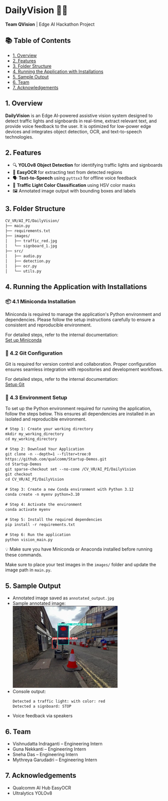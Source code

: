 
<!DOCTYPE html>
<html lang="en">
<head>
    <meta charset="UTF-8">
</head>
<body>

<h1>DailyVision 🚦🧠</h1>
<p><strong>Team QVision</strong> | Edge AI Hackathon Project</p>

<h2>📚 Table of Contents</h2>
<ul>
    <li><a href="#1-overview">1. Overview</a></li>
    <li><a href="#2-features">2. Features</a></li>
    <li><a href="#3-folder-structure">3. Folder Structure</a></li>
    <li><a href="#4-running-the-application-with-installations">4. Running the Application with Installations</a></li>
    <li><a href="#5-sample-output">5. Sample Output</a></li>
    <li><a href="#6-team">6. Team</a></li>
    <li><a href="#7-acknowledgements">7. Acknowledgements</a></li>
</ul>

<h2 id="1-overview">1. Overview</h2>
<p><strong>DailyVision</strong> is an Edge AI-powered assistive vision system designed to detect traffic lights and signboards in real-time, extract relevant text, and provide voice feedback to the user. It is optimized for low-power edge devices and integrates object detection, OCR, and text-to-speech technologies.</p>

<h2 id="2-features">2. Features</h2>
<ul>
    <li>🔍 <strong>YOLOv8 Object Detection</strong> for identifying traffic lights and signboards</li>
    <li>🧾 <strong>EasyOCR</strong> for extracting text from detected regions</li>
    <li>🗣️ <strong>Text-to-Speech</strong> using <code>pyttsx3</code> for offline voice feedback</li>
    <li>🎨 <strong>Traffic Light Color Classification</strong> using HSV color masks</li>
    <li>🖼️ Annotated image output with bounding boxes and labels</li>
</ul>

<h2 id="3-folder-structure">3. Folder Structure</h2>
<pre><code>CV_VR/AI_PI/DailyVision/
├── main.py
├── requirements.txt
├── images/
│   ├── traffic_red.jpg
│   └── signboard_1.jpg
├── src/
│   ├── audio.py
│   ├── detection.py
│   ├── ocr.py
│   └── utils.py
</code></pre>

<h2 id="4-running-the-application-with-installations">4. Running the Application with Installations</h2>

<h3>📦 4.1 Miniconda Installation</h3>
<p>Miniconda is required to manage the application's Python environment and dependencies. Please follow the setup instructions carefully to ensure a consistent and reproducible environment.</p>
<p>For detailed steps, refer to the internal documentation:<br>
<a href="../../../Hardware/Tools.md">Set up Miniconda</a></p>

<h3>🔧 4.2 Git Configuration</h3>
<p>Git is required for version control and collaboration. Proper configuration ensures seamless integration with repositories and development workflows.</p>
<p>For detailed steps, refer to the internal documentation:<br>
<a href="../../../Hardware/Tools.md">Setup Git</a></p>

<h3>🧪 4.3 Environment Setup</h3>
<p>To set up the Python environment required for running the application, follow the steps below. This ensures all dependencies are installed in an isolated and reproducible environment.</p>

<pre><code># Step 1: Create your working directory
mkdir my_working_directory
cd my_working_directory

# Step 2: Download Your Application
git clone -n --depth=1 --filter=tree:0 https://github.com/qualcomm/Startup-Demos.git
cd Startup-Demos
git sparse-checkout set --no-cone /CV_VR/AI_PI/DailyVision
git checkout
cd CV_VR/AI_PI/DailyVision

# Step 3: Create a new Conda environment with Python 3.12
conda create -n myenv python=3.10

# Step 4: Activate the environment
conda activate myenv

# Step 5: Install the required dependencies
pip install -r requirements.txt

# Step 6: Run the application
python vision_main.py
</code></pre>
<p>💡 Make sure you have Miniconda or Anaconda installed before running these commands.</p>
<p>Make sure to place your test images in the <code>images/</code> folder and update the image path in <code>main.py</code>.</p>

<h2 id="5-sample-output">5. Sample Output</h2>
<ul>
    <li>Annotated image saved as <code>annotated_output.jpg</code></li>
    <li>Sample annotated image:<br>
            <img src="./images/demo_image.jpg" alt="Annotated Output" width="333">
    </li>
    <li>Console output:
        <pre><code>Detected a traffic light: with color: red
Detected a signboard: STOP</code></pre>
    </li>
    <li>Voice feedback via speakers</li>
</ul>

<h2 id="6-team">6. Team</h2>
<ul>
    <li>Vishnudatta Indraganti – Engineering Intern</li>
    <li>Guna Nekkanti – Engineering Intern</li>
    <li>Sneha Das – Engineering Intern</li>
    <li>Mythreya Garudadri – Engineering Intern</li>
</ul>

<h2 id="7-acknowledgements">7. Acknowledgements</h2>
<ul>
    <li>Qualcomm AI Hub EasyOCR</li>
    <li>Ultralytics YOLOv8</li>
</ul>

</body>
</html>
